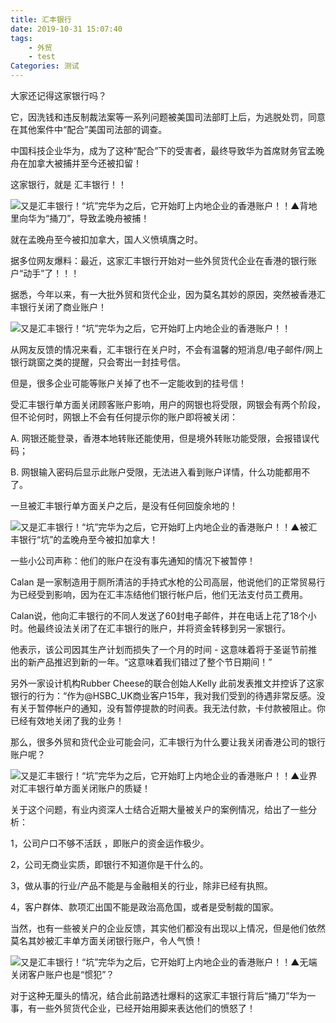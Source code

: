 ```yaml
---
title: 汇丰银行
date: 2019-10-31 15:07:40
tags: 
	- 外贸
	- test
Categories: 测试
---
```


大家还记得这家银行吗？

它，因洗钱和违反制裁法案等一系列问题被美国司法部盯上后，为逃脱处罚，同意在其他案件中“配合”美国司法部的调查。

中国科技企业华为，成为了这种“配合”下的受害者，最终导致华为首席财务官孟晚舟在加拿大被捕并至今还被扣留！

这家银行，就是 汇丰银行！！

![又是汇丰银行！“坑”完华为之后，它开始盯上内地企业的香港账户！！](https://i3.yemet.com/upload/feed_img/bf3935187d49ef230b85072ab913b2c783e27ef1.gif)▲背地里向华为“捅刀”，导致孟晚舟被捕！

就在孟晚舟至今被扣加拿大，国人义愤填膺之时。

据多位网友爆料：最近，这家汇丰银行开始对一些外贸货代企业在香港的银行账户“动手”了！！！

据悉，今年以来，有一大批外贸和货代企业，因为莫名其妙的原因，突然被香港汇丰银行关闭了商业账户！

![又是汇丰银行！“坑”完华为之后，它开始盯上内地企业的香港账户！！](https://i3.yemet.com/upload/cover_img/e132be94969e78b1617be7d9c81f6bf0aadc318d.gif)

从网友反馈的情况来看，汇丰银行在关户时，不会有温馨的短消息/电子邮件/网上银行跳窗之类的提醒，只会寄出一封挂号信。 

但是，很多企业可能等账户关掉了也不一定能收到的挂号信！

受汇丰银行单方面关闭顾客账户影响，用户的网银也将受限，网银会有两个阶段，但不论何时，网银上不会有任何提示你的账户即将被关闭：

A. 网银还能登录，香港本地转账还能使用，但是境外转账功能受限，会报错误代码；

B. 网银输入密码后显示此账户受限，无法进入看到账户详情，什么功能都用不了。

一旦被汇丰银行单方面关户之后，是没有任何回旋余地的！

![又是汇丰银行！“坑”完华为之后，它开始盯上内地企业的香港账户！！](https://i3.yemet.com/upload/feed_img/6e578daa729ee12bbe73ce38dcc1cef9f83d2b87.gif)▲被汇丰银行“坑”的孟晚舟至今被扣加拿大！

一些小公司声称：他们的账户在没有事先通知的情况下被暂停！

Calan 是一家制造用于厕所清洁的手持式水枪的公司高层，他说他们的正常贸易行为已经受到影响，因为在汇丰冻结他们银行帐户后，他们无法支付员工费用。

Calan说，他向汇丰银行的不同人发送了60封电子邮件，并在电话上花了18个小时。他最终设法关闭了在汇丰银行的账户，并将资金转移到另一家银行。

他表示，该公司因其生产计划而损失了一个月的时间 - 这意味着将于圣诞节前推出的新产品推迟到新的一年。“这意味着我们错过了整个节日期间！”

另外一家设计机构Rubber Cheese的联合创始人Kelly 此前发表推文并控诉了这家银行的行为：“作为@HSBC_UK商业客户15年，我对我们受到的待遇非常反感。没有关于暂停帐户的通知，没有暂停提款的时间表。我无法付款，卡付款被阻止。你已经有效地关闭了我的业务！

那么，很多外贸和货代企业可能会问，汇丰银行为什么要让我关闭香港公司的银行账户呢？

![又是汇丰银行！“坑”完华为之后，它开始盯上内地企业的香港账户！！](https://i3.yemet.com/upload/feed_img/b9c1d16b9eae7c7b4afcb3ef0964d1db3a59c10b.gif)▲业界对汇丰银行单方面关闭账户的质疑！

关于这个问题，有业内资深人士结合近期大量被关户的案例情况，给出了一些分析：

1，公司户口不够不活跃 ，即账户的资金运作极少。

2，公司无商业实质，即银行不知道你是干什么的。

3，做从事的行业/产品不能是与金融相关的行业，除非已经有执照。

4，客户群体、款项汇出国不能是政治高危国，或者是受制裁的国家。

当然，也有一些被关户的企业反馈，其实他们都没有出现以上情况，但是他们依然莫名其妙被汇丰单方面关闭银行账户，令人气愤！

![又是汇丰银行！“坑”完华为之后，它开始盯上内地企业的香港账户！！](https://i3.yemet.com/upload/feed_img/d8b40520e69e647efcc7589f255eb32433af7402.gif)▲无端关闭客户账户也是“惯犯”？

对于这种无厘头的情况，结合此前路透社爆料的这家汇丰银行背后“捅刀”华为一事，有一些外贸货代企业，已经开始用脚来表达他们的愤怒了！